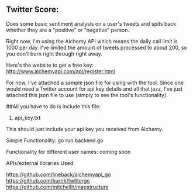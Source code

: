 Twitter Score:
-------------

Does some basic sentiment analysis on a user's tweets and spits back whether they are a "positive" or "negative" person. 

Right now, I'm using the Alchemy API which means the daily call limit is 1000 per day. I've limited the amount of tweets processed to about 200, so you don't burn right through right away. 

Here's the website to get a free key:
http://www.alchemyapi.com/api/register.html

For now, I've attached a sample json file for using with the tool. Since one would need a Twitter account for api key details and all that jazz, I've just attached this json file to use (simply to see the tool's functionality). 



##All you have to do is include this file:
1. api_key.txt

This should just include your api key you received from Alchemy. 


Simple Functionality:
go run backend.go

Functionality for different user names:
coming soon

APIs/external libraries Used:

https://github.com/lineback/alchemyapi_go
https://github.com/kurrik/twittergo
https://github.com/mitchellh/mapstructure

